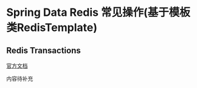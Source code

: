# Spring Data Redis 常见操作(基于模板类RedisTemplate)

## Redis Transactions

[官方文档](https://docs.spring.io/spring-data/redis/docs/2.3.2.RELEASE/reference/html/#tx) 

内容待补充